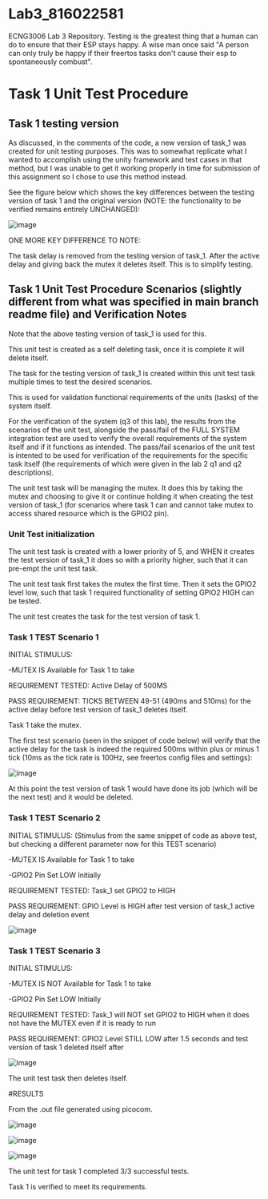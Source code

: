 # Lab3_816022581
ECNG3006 Lab 3 Repository. Testing is the greatest thing that a human can do to ensure that their ESP stays happy. A wise man once said "A person can only truly be happy if their freertos tasks don't cause their esp to spontaneously combust". 

# Task 1 Unit Test Procedure

## Task 1 testing version

As discussed, in the comments of the code, a new version of task_1 was created for unit testing purposes. This was to somewhat replicate what I wanted to accomplish using the unity framework and test cases in that method, but I was unable to get it working properly in time for submission of this assignment so I chose to use this method instead. 

See the figure below which shows the key differences between the testing version of task 1 and the original version (NOTE: the functionality to be verified remains entirely UNCHANGED):

![image](https://user-images.githubusercontent.com/91706020/207546738-7e5ec8d8-bee8-4d7e-b610-110600380e49.png)

ONE MORE KEY DIFFERENCE TO NOTE: 

The task delay is removed from the testing version of task_1. After the active delay and giving back the mutex it deletes itself. This is to simplify testing.

## Task 1 Unit Test Procedure Scenarios (slightly different from what was specified in main branch readme file) and Verification Notes 

Note that the above testing version of task_1 is used for this. 

This unit test is created as a self deleting task, once it is complete it will delete itself. 

The task for the testing version of task_1 is created within this unit test task multiple times to test the desired scenarios. 

This is used for validation functional requirements of the units (tasks) of the system itself. 

For the verification of the system (q3 of this lab), the results from the scenarios of the unit test, alongside the pass/fail of the FULL SYSTEM integration test are used to verify the overall requirements of the system itself and if it functions as intended. The pass/fail scenarios of the unit test is intented to be used for verification of the requirements for the specific task itself (the requirements of which were given in the lab 2 q1 and q2 descriptions). 

The unit test task will be managing the mutex. It does this by taking the mutex and choosing to give it or continue holding it when creating the test version of task_1 (for scenarios where task 1 can and cannot take mutex to access shared resource which is the GPIO2 pin). 

### Unit Test initialization
The unit test task is created with a lower priority of 5, and WHEN it creates the test version of task_1 it does so with a priority higher, such that it can pre-empt the unit test task. 

The unit test task first takes the mutex the first time. Then it sets the GPIO2 level low, such that task 1 required functionality of setting GPIO2 HIGH can be tested. 

The unit test creates the task for the test version of task 1. 

### Task 1 TEST Scenario 1
INITIAL STIMULUS: 

-MUTEX IS Available for Task 1 to take

REQUIREMENT TESTED: Active Delay of 500MS

PASS REQUIREMENT: TICKS BETWEEN 49-51 (490ms and 510ms) for the active delay before test version of task_1 deletes itself.

Task 1 take the mutex. 

The first test scenario (seen in the snippet of code below) will verify that the active delay for the task is indeed the required 500ms within plus or minus 1 tick (10ms as the tick rate is 100Hz, see freertos config files and settings):

![image](https://user-images.githubusercontent.com/91706020/207549534-12aeacfc-cc52-4cca-a743-97c123a608ef.png)

At this point the test version of task 1 would have done its job (which will be the next test) and it would be deleted.

### Task 1 TEST Scenario 2
INITIAL STIMULUS: 
(Stimulus from the same snippet of code as above test, but checking a different parameter now for this TEST scenario)

-MUTEX IS Available for Task 1 to take

-GPIO2 Pin Set LOW Initially

REQUIREMENT TESTED: Task_1 set GPIO2 to HIGH

PASS REQUIREMENT: GPIO Level is HIGH after test version of task_1 active delay and deletion event

![image](https://user-images.githubusercontent.com/91706020/207553098-fb093fcd-1b21-47cf-b4a2-916857682822.png)

### Task 1 TEST Scenario 3
INITIAL STIMULUS:

-MUTEX IS NOT Available for Task 1 to take

-GPIO2 Pin Set LOW Initially

REQUIREMENT TESTED: Task_1 will NOT set GPIO2 to HIGH when it does not have the MUTEX even if it is ready to run

PASS REQUIREMENT: GPIO2 Level STILL LOW after 1.5 seconds and test version of task 1 deleted itself after

![image](https://user-images.githubusercontent.com/91706020/207553826-d8f25ee6-c3fd-4d50-9395-af8d3e5fe299.png)

The unit test task then deletes itself. 

#RESULTS

From the .out file generated using picocom. 

![image](https://user-images.githubusercontent.com/91706020/207555093-89c0d241-662e-4711-ae87-6abdeac46f50.png)

![image](https://user-images.githubusercontent.com/91706020/207555200-447624bf-1196-4273-8bb4-3d341d878da2.png)

![image](https://user-images.githubusercontent.com/91706020/207555271-8ad0d5ee-59b0-411d-a88e-401ae3f51c00.png)

The unit test for task 1 completed 3/3 successful tests.

Task 1 is verified to meet its requirements. 
